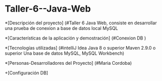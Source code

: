 # Taller-6--Java-Web



*[Descripción del proyecto] (#Taller 6 Java Web, consiste en desarrollar una prueba de conexion a base de datos local MySQL

*[Características de la aplicación y demostración] (#Conexion DB )

*[Tecnologías utilizadas] (#intelliJ Idea Java 8 o superior Maven 2.9.0 o superior Una base de datos MySQL, MySQL Workbench)

*[Personas-Desarrolladores del Proyecto] (#Maria Cordoba)

+[Configuración DB]
